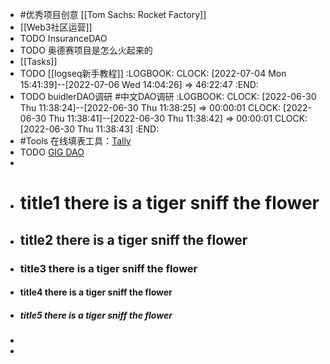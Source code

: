 - #优秀项目创意 [[Tom Sachs: Rocket Factory]]
- [[Web3社区运营]]
- TODO InsuranceDAO
- TODO 奥德赛项目是怎么火起来的
- [[Tasks]]
- TODO [[logseq新手教程]]
  :LOGBOOK:
  CLOCK: [2022-07-04 Mon 15:41:39]--[2022-07-06 Wed 14:04:26] =>  46:22:47
  :END:
- TODO buidlerDAO调研 #中文DAO调研
  :LOGBOOK:
  CLOCK: [2022-06-30 Thu 11:38:24]--[2022-06-30 Thu 11:38:25] =>  00:00:01
  CLOCK: [2022-06-30 Thu 11:38:41]--[2022-06-30 Thu 11:38:42] =>  00:00:01
  CLOCK: [2022-06-30 Thu 11:38:43]
  :END:
- #Tools 在线填表工具：[Tally](https://tally.so/?utm_source=tally&utm_medium=website&utm_campaign=powered-by_web&version=5)
- TODO [GIG DAO](https://twitter.com/gig_dao)
-
- # title1 there is a tiger sniff the flower
- ## title2 there is a tiger sniff the flower
- ### title3 there is a tiger sniff the flower
- #### title4 there is a tiger sniff the flower
- ##### title5 there is a tiger sniff the flower
-
-